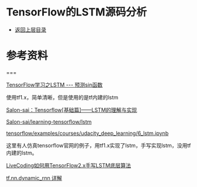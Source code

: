 # TensorFlow的LSTM源码分析

* [返回上层目录](../long-short-term-memory-networks.md)





# 参考资料



===

[TensorFlow学习之LSTM --- 预测sin函数](https://blog.csdn.net/m0_38007695/article/details/84640702)

使用tf1.x，简单清晰，但是使用的是tf内建的lstm



[Salon-sai：Tensorflow[基础篇]——LSTM的理解与实现](https://www.jianshu.com/p/b6130685d855)

[Salon-sai/learning-tensorflow/lstm](https://github.com/Salon-sai/learning-tensorflow/blob/master/lesson4/lstm_model.py)

[tensorflow/examples/courses/udacity_deep_learning/6_lstm.ipynb](https://github.com/tensorflow/examples/blob/master/courses/udacity_deep_learning/6_lstm.ipynb)

这里有人仿真tensorflow官网的例子，用tf1.x实现了lstm，手写实现lstm，没用tf内建的lstm。

[LiveCoding如何用TensorFlow2.x手写LSTM底层算法](https://www.bilibili.com/video/av415146151)



[tf.nn.dynamic_rnn 详解](https://zhuanlan.zhihu.com/p/43041436)

